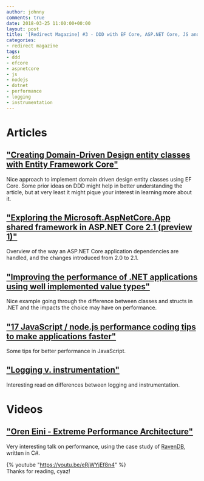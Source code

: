 ```yaml
---
author: johnny
comments: true
date: 2018-03-25 11:00:00+00:00
layout: post
title: '[Redirect Magazine] #3 - DDD with EF Core, ASP.NET Core, JS and .NET perf and some logging bits'
categories:
- redirect magazine
tags:
- ddd
- efcore
- aspnetcore
- js
- nodejs
- dotnet
- performance
- logging
- instrumentation
---
```


# Articles
## ["Creating Domain-Driven Design entity classes with Entity Framework Core"](https://goo.gl/bajpSi)
Nice approach to implement domain driven design entity classes using EF Core. Some prior ideas on DDD might help in better understanding the article, but at very least it might pique your interest in learning more about it.
<br/>
## ["Exploring the Microsoft.AspNetCore.App shared framework in ASP.NET Core 2.1 (preview 1)"](https://goo.gl/R4ei1N)
Overview of the way an ASP.NET Core application dependencies are handled, and the changes introduced from 2.0 to 2.1.
<br/>
## ["Improving the performance of .NET applications using well implemented value types"](https://goo.gl/bZRPRr)
Nice example going through the difference between classes and structs in .NET and the impacts the choice may have on performance.
<br/>
## ["17 JavaScript / node.js performance coding tips to make applications faster"](https://goo.gl/f7jueZ)
Some tips for better performance in JavaScript.
<br/>
## ["Logging v. instrumentation"](https://goo.gl/ZfhupL)
Interesting read on differences between logging and instrumentation.
<br/>
# Videos
## ["Oren Eini - Extreme Performance Architecture"](https://goo.gl/LZY6FF)
Very interesting talk on performance, using the case study of [RavenDB](https://ravendb.net/), written in C#.

{% youtube "https://youtu.be/eRjWYjEf8n4" %}
<br/>
Thanks for reading, cyaz!